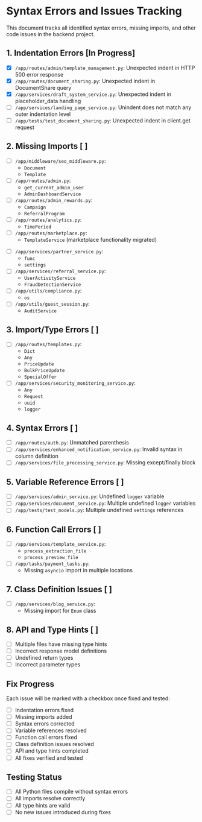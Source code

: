 # Syntax Errors and Issues Tracking

This document tracks all identified syntax errors, missing imports, and other code issues in the backend project.

## 1. Indentation Errors [In Progress]
- [x] `/app/routes/admin/template_management.py`: Unexpected indent in HTTP 500 error response
- [x] `/app/routes/document_sharing.py`: Unexpected indent in DocumentShare query
- [x] `/app/services/draft_system_service.py`: Unexpected indent in placeholder_data handling
- [ ] `/app/services/landing_page_service.py`: Unindent does not match any outer indentation level
- [ ] `/app/tests/test_document_sharing.py`: Unexpected indent in client.get request

## 2. Missing Imports [ ]
- [ ] `/app/middleware/seo_middleware.py`:
  - `Document`
  - `Template`
- [ ] `/app/routes/admin.py`:
  - `get_current_admin_user`
  - `AdminDashboardService`
- [ ] `/app/routes/admin_rewards.py`:
  - `Campaign`
  - `ReferralProgram`
- [ ] `/app/routes/analytics.py`:
  - `TimePeriod`
- [ ] `/app/routes/marketplace.py`:
  - `TemplateService` (marketplace functionality migrated)
<!-- marketplace routes removed; references migrated to TemplateService -->
- [ ] `/app/services/partner_service.py`:
  - `func`
  - `settings`
- [ ] `/app/services/referral_service.py`:
  - `UserActivityService`
  - `FraudDetectionService`
- [ ] `/app/utils/compliance.py`:
  - `os`
- [ ] `/app/utils/guest_session.py`:
  - `AuditService`

## 3. Import/Type Errors [ ]
- [ ] `/app/routes/templates.py`:
  - `Dict`
  - `Any`
  - `PriceUpdate`
  - `BulkPriceUpdate`
  - `SpecialOffer`
- [ ] `/app/services/security_monitoring_service.py`:
  - `Any`
  - `Request`
  - `uuid`
  - `logger`

## 4. Syntax Errors [ ]
- [ ] `/app/routes/auth.py`: Unmatched parenthesis
- [ ] `/app/services/enhanced_notification_service.py`: Invalid syntax in column definition
- [ ] `/app/services/file_processing_service.py`: Missing except/finally block

## 5. Variable Reference Errors [ ]
- [ ] `/app/services/admin_service.py`: Undefined `logger` variable
- [ ] `/app/services/document_service.py`: Multiple undefined `logger` variables
- [ ] `/app/tests/test_models.py`: Multiple undefined `settings` references

## 6. Function Call Errors [ ]
- [ ] `/app/services/template_service.py`:
  - `process_extraction_file`
  - `process_preview_file`
- [ ] `/app/tasks/payment_tasks.py`:
  - Missing `asyncio` import in multiple locations

## 7. Class Definition Issues [ ]
- [ ] `/app/services/blog_service.py`:
  - Missing import for `Enum` class

## 8. API and Type Hints [ ]
- [ ] Multiple files have missing type hints
- [ ] Incorrect response model definitions
- [ ] Undefined return types
- [ ] Incorrect parameter types

## Fix Progress

Each issue will be marked with a checkbox once fixed and tested:
- [ ] Indentation errors fixed
- [ ] Missing imports added
- [ ] Syntax errors corrected
- [ ] Variable references resolved
- [ ] Function call errors fixed
- [ ] Class definition issues resolved
- [ ] API and type hints completed
- [ ] All fixes verified and tested

## Testing Status
- [ ] All Python files compile without syntax errors
- [ ] All imports resolve correctly
- [ ] All type hints are valid
- [ ] No new issues introduced during fixes